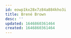 ```yaml
---
id: eowp1kx28x7z84a884kho3i
title: Brené Brown
desc: ''
updated: 1646860361464
created: 1646860361464
---
```


